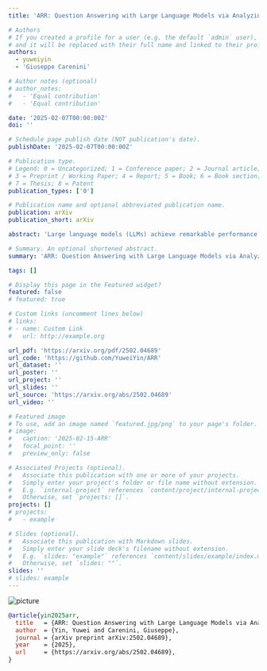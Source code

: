 ```yaml
---
title: 'ARR: Question Answering with Large Language Models via Analyzing, Retrieving, and Reasoning'

# Authors
# If you created a profile for a user (e.g. the default `admin` user), write the username (folder name) here
# and it will be replaced with their full name and linked to their profile.
authors:
  - yuweiyin
  - 'Giuseppe Carenini'

# Author notes (optional)
# author_notes:
#   - 'Equal contribution'
#   - 'Equal contribution'

date: '2025-02-07T00:00:00Z'
doi: ''

# Schedule page publish date (NOT publication's date).
publishDate: '2025-02-07T00:00:00Z'

# Publication type.
# Legend: 0 = Uncategorized; 1 = Conference paper; 2 = Journal article;
# 3 = Preprint / Working Paper; 4 = Report; 5 = Book; 6 = Book section;
# 7 = Thesis; 8 = Patent
publication_types: ['0']

# Publication name and optional abbreviated publication name.
publication: arXiv
publication_short: arXiv

abstract: 'Large language models (LLMs) achieve remarkable performance on challenging benchmarks that are often structured as multiple-choice question-answering (QA) tasks. Zero-shot Chain-of-Thought (CoT) prompting enhances reasoning in LLMs but provides only vague and generic guidance ("think step by step"). This paper introduces ARR, an intuitive and effective zero-shot prompting method that explicitly incorporates three key steps in QA solving: analyzing the intent of the question, retrieving relevant information, and reasoning step by step. Comprehensive experiments across diverse and challenging QA tasks demonstrate that ARR consistently improves the Baseline (without ARR prompting) and outperforms CoT. Ablation and case studies further validate the positive contributions of each component: analyzing, retrieving, and reasoning. Notably, intent analysis plays a vital role in ARR. Additionally, extensive evaluations across various model sizes, LLM series, and generation settings solidify the effectiveness, robustness, and generalizability of ARR.'

# Summary. An optional shortened abstract.
summary: 'ARR: Question Answering with Large Language Models via Analyzing, Retrieving, and Reasoning'

tags: []

# Display this page in the Featured widget?
featured: false
# featured: true

# Custom links (uncomment lines below)
# links:
# - name: Custom Link
#   url: http://example.org

url_pdf: 'https://arxiv.org/pdf/2502.04689'
url_code: 'https://github.com/YuweiYin/ARR'
url_dataset: ''
url_poster: ''
url_project: ''
url_slides: ''
url_source: 'https://arxiv.org/abs/2502.04689'
url_video: ''

# Featured image
# To use, add an image named `featured.jpg/png` to your page's folder.
# image:
#   caption: '2025-02-15-ARR'
#   focal_point: ''
#   preview_only: false

# Associated Projects (optional).
#   Associate this publication with one or more of your projects.
#   Simply enter your project's folder or file name without extension.
#   E.g. `internal-project` references `content/project/internal-project/index.md`.
#   Otherwise, set `projects: []`.
projects: []
# projects:
#   - example

# Slides (optional).
#   Associate this publication with Markdown slides.
#   Simply enter your slide deck's filename without extension.
#   E.g. `slides: "example"` references `content/slides/example/index.md`.
#   Otherwise, set `slides: ""`.
slides: ''
# slides: example
---
```


<!-- {{% callout note %}} -->
<!-- Click the _Cite_ button above to demo the feature to enable visitors to import publication metadata into their reference management software. -->
<!-- {{% /callout %}} -->

<!-- {{% callout note %}} -->
<!-- Create your slides in Markdown - click the _Slides_ button to check out the example. -->
<!-- {{% /callout %}} -->

<!-- Supplementary notes can be added here, including [code, math, and images](https://wowchemy.com/docs/writing-markdown-latex/). -->

<script src="https://polyfill.io/v3/polyfill.min.js?features=es6"></script>
<script id="MathJax-script" async src="https://cdn.jsdelivr.net/npm/mathjax@3/es5/tex-mml-chtml.js"></script>
<script> 
MathJax = {
  tex: {
    inlineMath: [['$', '$']],
    processEscapes: true
  }
};
</script>

![picture](https://yuweiyin.com/files/img/2025-02-15-ARR.jpg)

```bibtex
@article{yin2025arr,
  title   = {ARR: Question Answering with Large Language Models via Analyzing, Retrieving, and Reasoning},
  author  = {Yin, Yuwei and Carenini, Giuseppe},
  journal = {arXiv preprint arXiv:2502.04689},
  year    = {2025},
  url     = {https://arxiv.org/abs/2502.04689},
}
```
